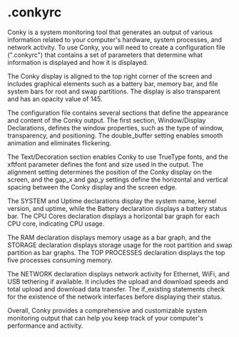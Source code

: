 # .conkyrc
Conky is a system monitoring tool that generates an output of various information related to your computer's hardware, system processes, and network activity. To use Conky, you will need to create a configuration file (".conkyrc") that contains a set of parameters that determine what information is displayed and how it is displayed.

The Conky display is aligned to the top right corner of the screen and includes graphical elements such as a battery bar, memory bar, and file system bars for root and swap partitions. The display is also transparent and has an opacity value of 145.

The configuration file contains several sections that define the appearance and content of the Conky output. The first section, Window/Display Declarations, defines the window properties, such as the type of window, transparency, and positioning. The double_buffer setting enables smooth animation and eliminates flickering.

The Text/Decoration section enables Conky to use TrueType fonts, and the xftfont parameter defines the font and size used in the output. The alignment setting determines the position of the Conky display on the screen, and the gap_x and gap_y settings define the horizontal and vertical spacing between the Conky display and the screen edge.

The SYSTEM and Uptime declarations display the system name, kernel version, and uptime, while the Battery declaration displays a battery status bar. The CPU Cores declaration displays a horizontal bar graph for each CPU core, indicating CPU usage.

The RAM declaration displays memory usage as a bar graph, and the STORAGE declaration displays storage usage for the root partition and swap partition as bar graphs. The TOP PROCESSES declaration displays the top five processes consuming memory.

The NETWORK declaration displays network activity for Ethernet, WiFi, and USB tethering if available. It includes the upload and download speeds and total upload and download data transfer. The if_existing statements check for the existence of the network interfaces before displaying their status.

Overall, Conky provides a comprehensive and customizable system monitoring output that can help you keep track of your computer's performance and activity.
